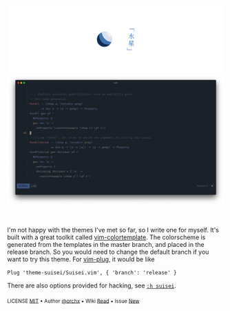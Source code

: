 ![Suisei Banner] ![Suisei Dark Mode Preview Screenshot]

[suisei banner]: ./artwork/banner.png "「水星」"
[suisei dark mode preview screenshot]: ./artwork/preview/dark.png

<br/>

I'm not happy with the themes I've met so far, so I write one for myself. It's
built with a great toolkit called [vim-colortemplate]. The colorscheme is
generated from the templates in the master branch, and placed in the release
branch. So you would need to change the default branch if you want to try this
theme. For [vim-plug], it would be like

[vim-colortemplate]: https://github.com/lifepillar/vim-colortemplate
[vim-plug]: https://github.com/junegunn/vim-plug

```vim
Plug 'theme-suisei/Suisei.vim', { 'branch': 'release' }
```

There are also options provided for hacking, see
[`:h suisei`](https://github.com/theme-suisei/Suisei.vim/blob/release/doc/suisei.txt).

<sub>LICENSE [MIT] • Author [@orchx] • Wiki [Read] • Issue [New]</sub>

[mit]: ./LICENSE
[@orchx]: https://github.com/orchx
[read]: https://github.com/theme-suisei/Suisei.vim/wiki
[new]: https://github.com/theme-suisei/Suisei.vim/issues/new/choose
